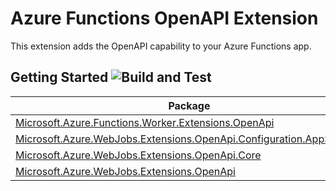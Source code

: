 # Azure Functions OpenAPI Extension #

This extension adds the OpenAPI capability to your Azure Functions app.


## Getting Started ![Build and Test](https://github.com/Azure/azure-functions-openapi-extension/workflows/Build%20and%20Test/badge.svg) ##

| Package | Status | Version |
| --- | --- | --- |
| [Microsoft.Azure.Functions.Worker.Extensions.OpenApi](openapi-out-of-proc.md) | [![](https://img.shields.io/nuget/dt/Microsoft.Azure.Functions.Worker.Extensions.OpenApi.svg)](https://www.nuget.org/packages/Microsoft.Azure.Functions.Worker.Extensions.OpenApi/) | [![](https://img.shields.io/nuget/v/Microsoft.Azure.Functions.Worker.Extensions.OpenApi.svg)](https://www.nuget.org/packages/Microsoft.Azure.Functions.Worker.Extensions.OpenApi/) |
| [Microsoft.Azure.WebJobs.Extensions.OpenApi.Configuration.AppSettings](app-settings.md) | [![](https://img.shields.io/nuget/dt/Microsoft.Azure.WebJobs.Extensions.OpenApi.Configuration.AppSettings.svg)](https://www.nuget.org/packages/Microsoft.Azure.WebJobs.Extensions.OpenApi.Configuration.AppSettings/) | [![](https://img.shields.io/nuget/v/Microsoft.Azure.WebJobs.Extensions.OpenApi.Configuration.AppSettings.svg)](https://www.nuget.org/packages/Microsoft.Azure.WebJobs.Extensions.OpenApi.Configuration.AppSettings/) |
| [Microsoft.Azure.WebJobs.Extensions.OpenApi.Core](openapi-core.md) | [![](https://img.shields.io/nuget/dt/Microsoft.Azure.WebJobs.Extensions.OpenApi.Core.svg)](https://www.nuget.org/packages/Microsoft.Azure.WebJobs.Extensions.OpenApi.Core/) | [![](https://img.shields.io/nuget/v/Microsoft.Azure.WebJobs.Extensions.OpenApi.Core.svg)](https://www.nuget.org/packages/Microsoft.Azure.WebJobs.Extensions.OpenApi.Core/) |
| [Microsoft.Azure.WebJobs.Extensions.OpenApi](openapi-in-proc.md) | [![](https://img.shields.io/nuget/dt/Microsoft.Azure.WebJobs.Extensions.OpenApi.svg)](https://www.nuget.org/packages/Microsoft.Azure.WebJobs.Extensions.OpenApi/) | [![](https://img.shields.io/nuget/v/Microsoft.Azure.WebJobs.Extensions.OpenApi.svg)](https://www.nuget.org/packages/Microsoft.Azure.WebJobs.Extensions.OpenApi/) |
